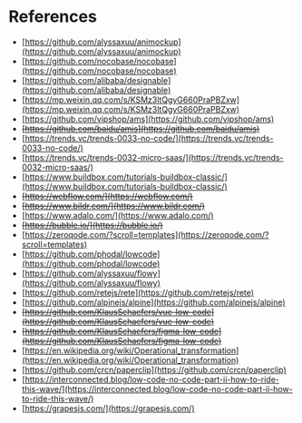 # References

- [https://github.com/alyssaxuu/animockup](https://github.com/alyssaxuu/animockup)
- [https://github.com/nocobase/nocobase](https://github.com/nocobase/nocobase)
- [https://github.com/alibaba/designable](https://github.com/alibaba/designable)
- [https://mp.weixin.qq.com/s/KSMz3ltQgyG660PraPBZxw](https://mp.weixin.qq.com/s/KSMz3ltQgyG660PraPBZxw)
- [https://github.com/vipshop/ams](https://github.com/vipshop/ams)
- ~~[https://github.com/baidu/amis](https://github.com/baidu/amis)~~
- [https://trends.vc/trends-0033-no-code/](https://trends.vc/trends-0033-no-code/)
- [https://trends.vc/trends-0032-micro-saas/](https://trends.vc/trends-0032-micro-saas/)
- [https://www.buildbox.com/tutorials-buildbox-classic/](https://www.buildbox.com/tutorials-buildbox-classic/)
- ~~[https://webflow.com/](https://webflow.com/)~~
- ~~[https://www.bildr.com/](https://www.bildr.com/)~~
- [https://www.adalo.com/](https://www.adalo.com/)
- ~~[https://bubble.io/](https://bubble.io/)~~
- [https://zeroqode.com/?scroll=templates](https://zeroqode.com/?scroll=templates)
- [https://github.com/phodal/lowcode](https://github.com/phodal/lowcode)
- [https://github.com/alyssaxuu/flowy](https://github.com/alyssaxuu/flowy)
- [https://github.com/retejs/rete](https://github.com/retejs/rete)
- [https://github.com/alpinejs/alpine](https://github.com/alpinejs/alpine)
- ~~[https://github.com/KlausSchaefers/vue-low-code](https://github.com/KlausSchaefers/vue-low-code)~~
- ~~[https://github.com/KlausSchaefers/figma-low-code](https://github.com/KlausSchaefers/figma-low-code)~~
- [https://en.wikipedia.org/wiki/Operational_transformation](https://en.wikipedia.org/wiki/Operational_transformation)
- [https://github.com/crcn/paperclip](https://github.com/crcn/paperclip)
- [https://interconnected.blog/low-code-no-code-part-ii-how-to-ride-this-wave/](https://interconnected.blog/low-code-no-code-part-ii-how-to-ride-this-wave/)
- [https://grapesjs.com/](https://grapesjs.com/)
